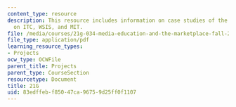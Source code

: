 ```yaml
---
content_type: resource
description: This resource includes information on case studies of the final project
  on ITC, WSIS, and MIT.
file: /media/courses/21g-034-media-education-and-the-marketplace-fall-2005/83edffebf85047ca96759d25ff0f1107_MIT21G_034F05_finalproject.pdf
file_type: application/pdf
learning_resource_types:
- Projects
ocw_type: OCWFile
parent_title: Projects
parent_type: CourseSection
resourcetype: Document
title: 21G
uid: 83edffeb-f850-47ca-9675-9d25ff0f1107
---
```

